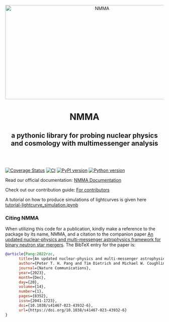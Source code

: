 <p align="center">
    <picture>
      <source media="(prefers-color-scheme: dark)" width="600px" height="300px" srcset="https://github.com/nuclear-multimessenger-astronomy/nmma/blob/main/doc/images/dark-logo.svg">
      <source media="(prefers-color-scheme: light)" width="600px" height="300px" srcset="https://github.com/nuclear-multimessenger-astronomy/nmma/blob/main/doc/images/light-logo.svg">
      <img alt="NMMA">
    </picture>
</p>


<div align="center"> 
   <h1>NMMA</h1>
   <h2>a pythonic library for probing nuclear physics and cosmology with multimessenger analysis</h2>
   <br/><br/>
</div>


[![Coverage Status](https://coveralls.io/repos/github/nuclear-multimessenger-astronomy/nmma/badge.svg?branch=main)](https://coveralls.io/github/nuclear-multimessenger-astronomy/nmma?branch=main)
[![CI](https://github.com/nuclear-multimessenger-astronomy/nmma/actions/workflows/continous_integration.yml/badge.svg)](https://github.com/nuclear-multimessenger-astronomy/nmma/actions/workflows/continous_integration.yml)
[![PyPI version](https://badge.fury.io/py/nmma.svg)](https://badge.fury.io/py/nmma)
[![Python version](https://img.shields.io/pypi/pyversions/nmma.svg)](https://badge.fury.io/py/nmma)


Read our official documentation: [NMMA Documentation](https://nuclear-multimessenger-astronomy.github.io/nmma/)

Check out our contribution guide: [For contributors](https://nuclear-multimessenger-astronomy.github.io/nmma/contributing.html)


A tutorial on how to produce simulations of lightcurves is given here [tutorial-lightcurve_simulation.ipynb](https://github.com/nuclear-multimessenger-astronomy/nmma/blob/main/tutorials/tutorial-lightcurve_simulation.ipynb)


### Citing NMMA

When utilizing this code for a publication, kindly make a reference to the package by its name, NMMA, and a citation to the companion paper [An updated nuclear-physics and multi-messenger astrophysics framework for binary neutron star mergers](https://www.nature.com/articles/s41467-023-43932-6). The BibTeX entry for the paper is:
```bibtex
@article{Pang:2022rzc,
      title={An updated nuclear-physics and multi-messenger astrophysics framework for binary neutron star mergers},
      author={Peter T. H. Pang and Tim Dietrich and Michael W. Coughlin and Mattia Bulla and Ingo Tews and Mouza Almualla and Tyler Barna and Weizmann Kiendrebeogo and Nina Kunert and Gargi Mansingh and Brandon Reed and Niharika Sravan and Andrew Toivonen and Sarah Antier and Robert O. VandenBerg and Jack Heinzel and Vsevolod Nedora and Pouyan Salehi and Ritwik Sharma and Rahul Somasundaram and Chris Van Den Broeck},
      journal={Nature Communications},
      year={2023},
      month={Dec},
      day={20},
      volume={14},
      number={1},
      pages={8352},
      issn={2041-1723},
      doi={10.1038/s41467-023-43932-6},
      url={https://doi.org/10.1038/s41467-023-43932-6}
}
```
